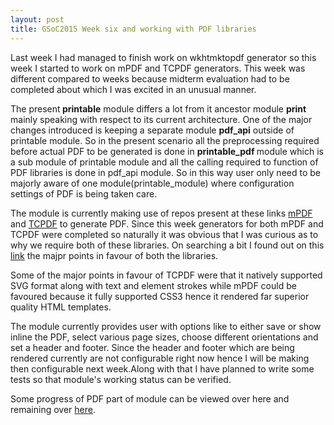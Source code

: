 ```yaml
---
layout: post
title: GSoC2015 Week six and working with PDF libraries
---
```


Last week I had managed to finish work on wkhtmktopdf generator so this week I started to work on mPDF and TCPDF generators. This week was different compared to weeks because midterm evaluation had to be completed about which I was excited in an unusual manner.

The present<strong> printable</strong> module differs a lot from it ancestor module <strong>print</strong> mainly speaking with respect to its current architecture. One of the major changes introduced is keeping a separate module <strong>pdf_api</strong> outside of printable module. So in the present scenario all the preprocessing required before actual PDF to be generated is done in <strong>printable_pdf </strong>module which is a sub module of printable module and all the calling required to function of PDF libraries is done in pdf_api module. So in this way user only need to be majorly aware of one module(printable_module) where configuration settings of PDF is being taken care.

The module is currently making use of repos present at these links <a href="https://github.com/kartik-v/mpdf">mPDF</a> and <a href="https://github.com/tecnickcom/TCPDF">TCPDF</a> to generate PDF. Since this week generators for both mPDF and TCPDF were completed so naturally it was obvious that I was curious as to why we require both of these libraries. On searching a bit I found out on this <a href="http://stackoverflow.com/questions/28696251/why-tcpdf-instead-of-mpdf">link</a> the majpr points in favour of both the libraries.

Some of the major points in favour of TCPDF were that it natively supported SVG format along with text and element strokes while mPDF could be favoured because it fully supported CSS3 hence it rendered far superior quality HTML templates.

The module currently provides user with options like to either save or show inline the PDF, select various page sizes, choose different orientations and set a header and footer. Since the header and footer which are being rendered currently are not configurable right now hence I will be making then configurable next week.Along with that I have planned to write some tests so that module's working status can be verified.     

Some progress of PDF part of  module can be viewed over <a href="https://github.com/zealfire/pdf_api" style="text-decoration:none;" target="_blank">here</a> and remaining over <a href="https://github.com/zealfire/printable/tree/pdf">here</a>. 